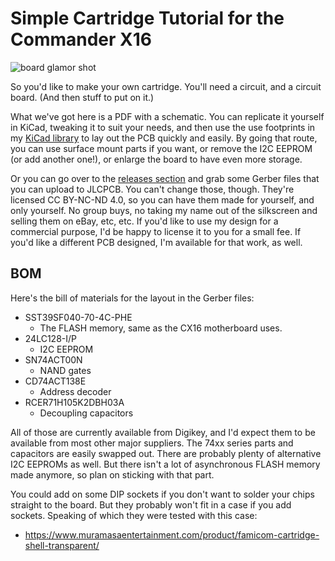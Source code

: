 # Simple Cartridge Tutorial for the Commander X16

![board glamor shot](https://raw.githubusercontent.com/jkominek/x16simplecart/master/images/glamorshot.jpg)

So you'd like to make your own cartridge. You'll need a circuit,
and a circuit board. (And then stuff to put on it.)

What we've got here is a PDF with a schematic. You can replicate it
yourself in KiCad, tweaking it to suit your needs, and then use the
use footprints in my [KiCad
library](https://github.com/jkominek/x16expansion) to lay out the PCB
quickly and easily. By going that route, you can use surface mount parts
if you want, or remove the I2C EEPROM (or add another one!), or enlarge
the board to have even more storage.

Or you can go over to the [releases
section](https://github.com/jkominek/x16simplecart/releases) and grab
some Gerber files that you can upload to JLCPCB. You can't change those,
though. They're licensed CC BY-NC-ND 4.0, so you can have them made
for yourself, and only yourself. No group buys, no taking my name out
of the silkscreen and selling them on eBay, etc, etc. If you'd like
to use my design for a commercial purpose, I'd be happy to license
it to you for a small fee. If you'd like a different PCB designed, I'm
available for that work, as well.

## BOM

Here's the bill of materials for the layout in the Gerber files:

* SST39SF040-70-4C-PHE
  * The FLASH memory, same as the CX16 motherboard uses.
* 24LC128-I/P
  * I2C EEPROM
* SN74ACT00N
  * NAND gates
* CD74ACT138E
  * Address decoder
* RCER71H105K2DBH03A
  * Decoupling capacitors

All of those are currently available from Digikey, and I'd expect them
to be available from most other major suppliers. The 74xx series parts
and capacitors are easily swapped out. There are probably plenty of
alternative I2C EEPROMs as well. But there isn't a lot of asynchronous
FLASH memory made anymore, so plan on sticking with that part.

You could add on some DIP sockets if you don't want to solder
your chips straight to the board. But they probably won't fit in a
case if you add sockets. Speaking of which they were tested with this
case:

* https://www.muramasaentertainment.com/product/famicom-cartridge-shell-transparent/
